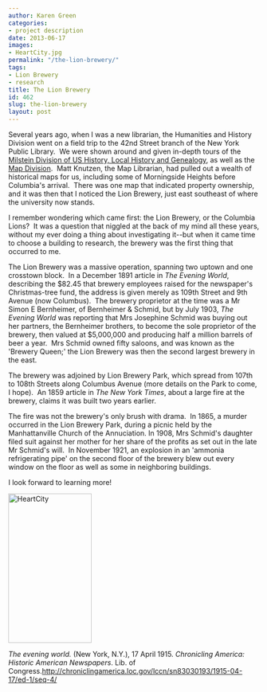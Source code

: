 ```yaml
---
author: Karen Green
categories:
- project description
date: 2013-06-17
images:
- HeartCity.jpg
permalink: "/the-lion-brewery/"
tags:
- Lion Brewery
- research
title: The Lion Brewery
id: 462
slug: the-lion-brewery
layout: post
---
```

Several years ago, when I was a new librarian, the Humanities and History
  Division went on a field trip to the 42nd Street branch of the New York Public Library. 
  We were shown around and given in-depth tours of the <a title='Milstein Division,
  NYPL' href='http://www.nypl.org/milstein'>Milstein Division
  of US History, Local History and Genealogy</a>, as well as the <a title='Map Division'
  href='http://www.nypl.org/locations/schwarzman/map-division' >Map
  Division</a>.  Matt Knutzen, the Map Librarian, had pulled out a wealth of historical
  maps for us, including some of Morningside Heights before Columbia's arrival. 
  There was one map that indicated property ownership, and it was then that I noticed
  the Lion Brewery, just east southeast of where the university now stands.

I remember wondering which came first: the Lion Brewery, or the Columbia Lions?  It was a question
  that niggled at the back of my mind all these years, without my ever doing a thing
  about investigating it--but when it came time to choose a building to research,
  the brewery was the first thing that occurred to me.

The Lion Brewery was a massive operation, spanning two uptown and one crosstown block.  In a December 1891 article
  in <em>The Evening World</em>, describing the $82.45 that brewery employees raised
  for the newspaper's Christmas-tree fund, the address is given merely as 109th Street
  and 9th Avenue (now Columbus).  The brewery proprietor at the time was a Mr Simon
  E Bernheimer, of Bernheimer & Schmid, but by July 1903, <em>The Evening World</em>
  was reporting that Mrs Josephine Schmid was buying out her partners, the Bernheimer
  brothers, to become the sole proprietor of the brewery, then valued at $5,000,000
  and producing half a million barrels of beer a year.  Mrs Schmid owned fifty saloons,
  and was known as the 'Brewery Queen;' the Lion Brewery was then the second largest
  brewery in the east.

The brewery was adjoined by Lion Brewery Park, which spread from 107th to 108th Streets along Columbus Avenue (more details on the Park to come,
  I hope).  An 1859 article in <em>The New York Times</em>, about a large fire at
  the brewery, claims it was built two years earlier.

The fire was not the brewery's only brush with drama.  In 1865, a murder occurred in the Lion Brewery Park, during
  a picnic held by the Manhattanville Church of the Annuciation. In 1908, Mrs Schmid's
  daughter filed suit against her mother for her share of the profits as set out in
  the late Mr Schmid's will.  In November 1921, an explosion in an 'ammonia refrigerating
  pipe' on the second floor of the brewery blew out every window on the floor as
  well as some in neighboring buildings.

I look forward to learning more!

<a href='{{ "/wp-content/uploads/2013/06/HeartCity.jpg" | relative_url }}'>
  <img class='alignnone size-medium wp-image-495' title='advertisement in The Evening
  World (NY, NY), 4/17/1915. Found at the Library of Congress, Chronicling America'
  alt='HeartCity' src='{{ "/wp-content/uploads/2013/06/HeartCity-167x300.jpg" | relative_url }}'
  width='167' height='300' />
</a>

<p><i>The evening world.</i> (New York, N.Y.),
  17 April 1915. <i>Chronicling America: Historic American Newspapers</i>. Lib. of
  Congress.<a href='http://chroniclingamerica.loc.gov/lccn/sn83030193/1915-04-17/ed-1/seq-4/'>http://chroniclingamerica.loc.gov/lccn/sn83030193/1915-04-17/ed-1/seq-4/</a></p>
